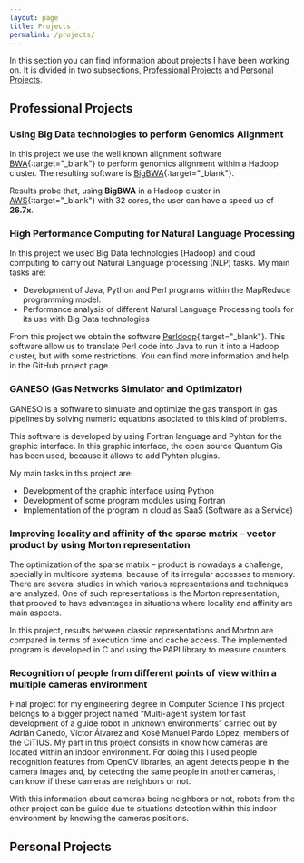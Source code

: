 ```yaml
---
layout: page
title: Projects
permalink: /projects/
---
```


In this section you can find information about projects I have been working on. It is divided in two subsections, [Professional Projects](#professional) and [Personal Projects](#personal).

## <a name="professional"></a>Professional Projects ##

### Using Big Data technologies to perform Genomics Alignment ###

In this project we use the well known alignment software [BWA](https://github.com/lh3/bwa){:target="_blank"} to perform genomics alignment within a Hadoop cluster. The resulting software is [BigBWA](https://github.com/citiususc/BigBWA){:target="_blank"}.

Results probe that, using **BigBWA** in a Hadoop cluster in [AWS](https://aws.amazon.com/){:target="_blank"} with 32 cores, the user can have a speed up of **26.7x**.

### High Performance Computing for Natural Language Processing ###

In this project we used Big Data technologies (Hadoop) and cloud computing to carry out Natural Language processing (NLP) tasks. My main tasks are:

* Development of Java, Python and Perl programs within the MapReduce programming model.
* Performance analysis of different Natural Language Processing  tools for its use with Big Data technologies

From this project we obtain the software [Perldoop](https://github.com/citiususc/perldoop){:target="_blank"}. This software allow us to translate Perl code into Java to run it into a Hadoop cluster, but with some restrictions. You can find more information and help in the GitHub project page.

### GANESO (Gas Networks Simulator and Optimizator) ###

GANESO is a software to simulate and optimize the gas transport in gas pipelines by solving numeric equations asociated to this kind of problems.

This software is developed by using Fortran language and Pyhton for the graphic interface. In this graphic interface, the open source Quantum Gis has been used, because it allows to add Pyhton plugins.

My main tasks in this project are:

* Development of the graphic interface using Python
* Development of some program modules using Fortran
* Implementation of the program in cloud as SaaS (Software as a Service)

### Improving locality and affinity of the sparse matrix – vector product by using Morton representation ###

The optimization of the sparse matrix – product is nowadays a challenge, specially in multicore systems, because of its irregular accesses to memory. There are several studies in which various representations and techniques are analyzed. One of such representations is the Morton representation, that prooved to have advantages in situations where locality and affinity are main aspects.

In this project, results between classic representations and Morton are compared in terms of execution time and cache access. The implemented program is developed in C and using the PAPI library to measure counters.

### Recognition of people from different points of view within a multiple cameras environment ###

Final project for my engineering degree in Computer Science
This project belongs to a bigger project named “Multi-agent system for fast development of a guide robot in unknown environments” carried out by Adrián Canedo, Víctor Álvarez and Xosé Manuel Pardo López, members of the CiTIUS. My part in this project consists in know how cameras are located within an indoor environment. For doing this I used people recognition features from OpenCV libraries, an agent detects people in the camera images and, by detecting the same people in another cameras, I can know if these cameras are neighbors or not.

With this information about cameras being neighbors or not, robots from the other project can be guide due to situations detection within this indoor environment by knowing the cameras positions.

## <a name="personal"></a>Personal Projects ##
